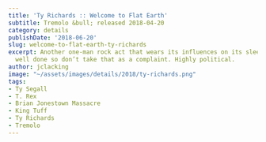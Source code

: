 ```yaml
---
title: 'Ty Richards :: Welcome to Flat Earth'
subtitle: Tremolo &bull; released 2018-04-20
category: details
publishDate: '2018-06-20'
slug: welcome-to-flat-earth-ty-richards
excerpt: Another one-man rock act that wears its influences on its sleeve, but it’s
  well done so don’t take that as a complaint. Highly political.
author: jclacking
image: "~/assets/images/details/2018/ty-richards.png"
tags:
- Ty Segall
- T. Rex
- Brian Jonestown Massacre
- King Tuff
- Ty Richards
- Tremolo
---
```


